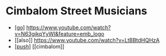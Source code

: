 # Cimbalom Street Musicians

- [[go]] https://www.youtube.com/watch?v=N63gikqYyWI&feature=emb_logo
- [[also]] https://www.youtube.com/watch?v=LtBBtdHQHzA 
- [[push]] [[cimbalom]]



[//begin]: # "Autogenerated link references for markdown compatibility"
[go]: go "Go"
[push]: push "Push"
[//end]: # "Autogenerated link references"